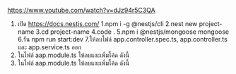 https://www.youtube.com/watch?v=dJz94r5C3QA

1. เปิด https://docs.nestjs.com/
   1.npm i -g @nestjs/cli
   2.nest new project-name
   3.cd project-name
   4.code .
   5.npm i @nestjs/mongoose mongoose
   6.รัน npm run start:dev
   7.ให้ลบไฟล์ app.controller.spec.ts, app.controller.ts และ app.service.ts ออก
2. ในไฟล์ aap.module.ts ให้ลบและเพิ่มโค้ด ดังนี้
3. ในไฟล์ aap.module.ts ให้ลบและเพิ่มโค้ด ดังนี้


